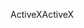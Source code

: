 <span data-ttu-id="bbbc3-101">ActiveX</span><span class="sxs-lookup"><span data-stu-id="bbbc3-101">ActiveX</span></span>